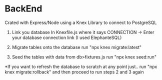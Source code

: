 # BackEnd

Crated with Express/Node using a Knex Library to connect to PostgreSQL

1) Link you database
In Knexfile.js where it says CONNECTION -> Enter your database connection link (I used ElephanteSQL)

2) Migrate tables onto the database
run "npx knex migrate:latest"

3) Seed the tables with data from db>fixtures.js
run "npx knex seed:run"

*If you want to refresh the database to scratch at any point just..
run "npx knex migrate:rollback"
and then proceed to run steps 2 and 3 again

